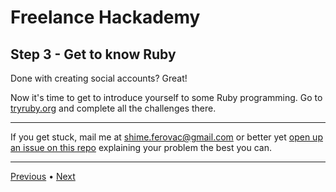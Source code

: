 # Freelance Hackademy

## Step 3 - Get to know Ruby

Done with creating social accounts? Great!

Now it's time to get to introduce yourself to some Ruby programming. Go to [tryruby.org](http://tryruby.org/) and complete all the challenges there.

---

If you get stuck, mail me at <a href="mailto:shime.ferovac@gmail.com">shime.ferovac@gmail.com</a> or better yet [open up an issue on this repo](https://github.com/shime/freelance-hackademy/issues/new) explaining your problem the best you can.

---

[Previous](/steps/2.md) • [Next](/steps/4.md)
